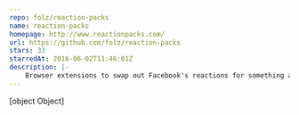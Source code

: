```yaml
---
repo: folz/reaction-packs
name: reaction-packs
homepage: http://www.reactionpacks.com/
url: https://github.com/folz/reaction-packs
stars: 33
starredAt: 2016-06-02T11:46:01Z
description: |-
    Browser extensions to swap out Facebook's reactions for something a little more fun.
---
```


[object Object]
